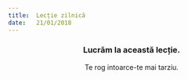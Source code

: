 ```yaml
---
title:  Lecție zilnică
date:   21/01/2018
---
```


### <center>Lucrăm la această lecție.</center>
<center>Te rog intoarce-te mai tarziu.</center>